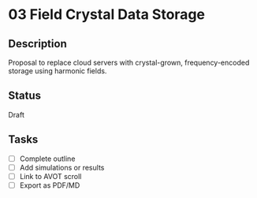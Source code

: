 # 03 Field Crystal Data Storage

## Description
Proposal to replace cloud servers with crystal-grown, frequency-encoded storage using harmonic fields.

## Status
Draft

## Tasks
- [ ] Complete outline
- [ ] Add simulations or results
- [ ] Link to AVOT scroll
- [ ] Export as PDF/MD
